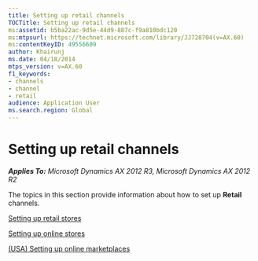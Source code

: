 ```yaml
---
title: Setting up retail channels
TOCTitle: Setting up retail channels
ms:assetid: b5ba22ac-9d5e-44d9-887c-f9a810bdc120
ms:mtpsurl: https://technet.microsoft.com/library/JJ728704(v=AX.60)
ms:contentKeyID: 49556609
author: Khairunj
ms.date: 04/18/2014
mtps_version: v=AX.60
f1_keywords:
- channels
- channel
- retail
audience: Application User
ms.search.region: Global
---
```


# Setting up retail channels 


_**Applies To:** Microsoft Dynamics AX 2012 R3, Microsoft Dynamics AX 2012 R2_

The topics in this section provide information about how to set up **Retail** channels.

[Setting up retail stores](setting-up-retail-stores.md)

[Setting up online stores](setting-up-online-stores.md)

[(USA) Setting up online marketplaces](usa-setting-up-online-marketplaces.md)

  


